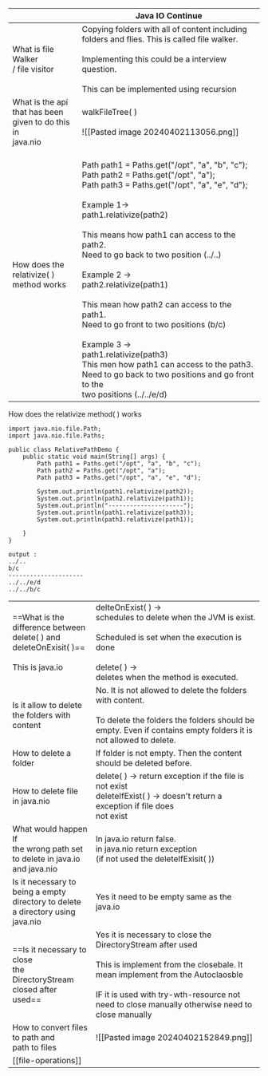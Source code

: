 
|                                                                                                 | Java IO Continue                                                                                                                                                                                                                                                                                                                                                                                                                                                                                                                                                                                                                        |
| ----------------------------------------------------------------------------------------------- | --------------------------------------------------------------------------------------------------------------------------------------------------------------------------------------------------------------------------------------------------------------------------------------------------------------------------------------------------------------------------------------------------------------------------------------------------------------------------------------------------------------------------------------------------------------------------------------------------------------------------------------- |
| What is file Walker<br>/ file visitor                                                           | Copying folders with all of content including folders and flies. This is called file walker.<br><br>Implementing this could be a interview question.<br><br>This can be implemented using  recursion                                                                                                                                                                                                                                                                                                                                                                                                                                    |
| What is the api that has been<br>given to do this in<br>java.nio                                | walkFileTree( )<br><br>![[Pasted image 20240402113056.png]]<br>                                                                                                                                                                                                                                                                                                                                                                                                                                                                                                                                                                         |
| How does the relativize( )<br>method works                                                      | <br>Path path1 = Paths.get("/opt", "a", "b", "c");  <br>Path path2 = Paths.get("/opt", "a");<br>Path path3 = Paths.get("/opt", "a", "e", "d"); <br><br>Example 1-><br>path1.relativize(path2)<br><br>This means how path1 can access to the path2. <br>Need to go back to two position (../..)<br><br>Example 2 -> <br>path2.relativize(path1)<br><br>This mean how path2 can access to the path1. <br>Need to go front to two positions (b/c)<br><br>Example 3 -> <br>path1.relativize(path3)<br>This men how path1 can access to the path3.<br>Need to go back to two positions and go front to the <br>two positions (../../e/d)<br> |


How does the relativize method( ) works
```
import java.nio.file.Path;  
import java.nio.file.Paths;  
  
public class RelativePathDemo {  
    public static void main(String[] args) {  
        Path path1 = Paths.get("/opt", "a", "b", "c");  
        Path path2 = Paths.get("/opt", "a");  
        Path path3 = Paths.get("/opt", "a", "e", "d");  
  
        System.out.println(path1.relativize(path2));  
        System.out.println(path2.relativize(path1));  
        System.out.println("---------------------");  
        System.out.println(path1.relativize(path3));  
        System.out.println(path3.relativize(path1));  
  
    }  
}

output : 
../..
b/c
---------------------
../../e/d
../../b/c

```


|                                                                                                 |                                                                                                                                                                                                                                                         |
| ----------------------------------------------------------------------------------------------- | ------------------------------------------------------------------------------------------------------------------------------------------------------------------------------------------------------------------------------------------------------- |
| ==What is the difference between<br>delete( ) and<br>deleteOnExisit( )==<br><br>This is java.io | delteOnExist( ) -><br>schedules to delete when the JVM is exist. <br><br>Scheduled is set when the execution is done<br><br>delete( ) -> <br>deletes when the method is executed.                                                                       |
| Is it allow to delete <br>the folders with content                                              | No. It is not allowed to delete the folders with content.<br><br>To delete the folders the folders should be empty. Even if contains empty folders it is not allowed to delete.                                                                         |
| How to delete a folder                                                                          | If folder is not empty. Then the content should be deleted before.                                                                                                                                                                                      |
| How to delete file <br>in java.nio                                                              | delete( ) -> return exception if the file is not exist<br>deleteIfExist( ) -> doesn't return a exception if file does<br>not exist                                                                                                                      |
| What would happen If<br>the wrong path set <br>to delete in java.io and java.nio                | In java.io return false.<br>in java.nio return exception<br> (if not used the deleteIfExisit( ))                                                                                                                                                        |
| Is it necessary to being a empty <br>directory to delete<br>a directory using java.nio          | Yes it need to be empty same as the java.io                                                                                                                                                                                                             |
| ==Is it necessary to close<br>the DirectoryStream<br>closed after used==                        | Yes it is necessary to close the DirectoryStream after used<br><br>This is implement from the closebale. It mean implement from the Autoclaosble<br><br>IF it is used with try-wth-resource not need to close manually otherwise need to close manually |
| How to convert files to path and<br>path to files                                               | ![[Pasted image 20240402152849.png]]                                                                                                                                                                                                                    |
| [[file-operations]]                                                                             |                                                                                                                                                                                                                                                         |
